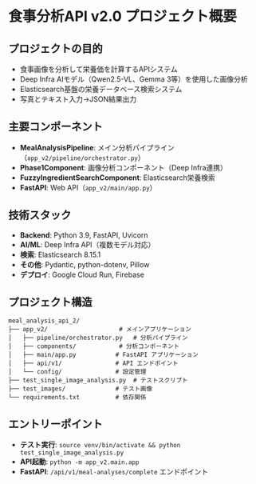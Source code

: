 # 食事分析API v2.0 プロジェクト概要

## プロジェクトの目的
- 食事画像を分析して栄養価を計算するAPIシステム
- Deep Infra AIモデル（Qwen2.5-VL、Gemma 3等）を使用した画像分析
- Elasticsearch基盤の栄養データベース検索システム
- 写真とテキスト入力→JSON結果出力

## 主要コンポーネント
- **MealAnalysisPipeline**: メイン分析パイプライン（`app_v2/pipeline/orchestrator.py`）
- **Phase1Component**: 画像分析コンポーネント（Deep Infra連携）
- **FuzzyIngredientSearchComponent**: Elasticsearch栄養検索
- **FastAPI**: Web API（`app_v2/main/app.py`）

## 技術スタック
- **Backend**: Python 3.9, FastAPI, Uvicorn
- **AI/ML**: Deep Infra API（複数モデル対応）
- **検索**: Elasticsearch 8.15.1
- **その他**: Pydantic, python-dotenv, Pillow
- **デプロイ**: Google Cloud Run, Firebase

## プロジェクト構造
```
meal_analysis_api_2/
├── app_v2/                    # メインアプリケーション
│   ├── pipeline/orchestrator.py   # 分析パイプライン
│   ├── components/            # 分析コンポーネント
│   ├── main/app.py           # FastAPI アプリケーション
│   ├── api/v1/               # API エンドポイント
│   └── config/               # 設定管理
├── test_single_image_analysis.py  # テストスクリプト
├── test_images/              # テスト画像
└── requirements.txt          # 依存関係
```

## エントリーポイント
- **テスト実行**: `source venv/bin/activate && python test_single_image_analysis.py`
- **API起動**: `python -m app_v2.main.app`
- **FastAPI**: `/api/v1/meal-analyses/complete` エンドポイント
